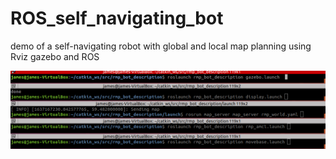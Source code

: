 # ROS_self_navigating_bot
demo of a self-navigating robot with global and local map planning using Rviz gazebo and ROS

![](images/commands%20required.PNG)


